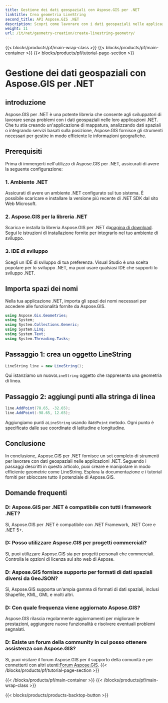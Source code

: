 ```yaml
---
title: Gestione dei dati geospaziali con Aspose.GIS per .NET
linktitle: Crea geometria LineString
second_title: API Aspose.GIS .NET
description: Scopri come lavorare con i dati geospaziali nelle applicazioni .NET utilizzando Aspose.GIS per .NET. Crea, analizza e visualizza mappe senza sforzo.
weight: 11
url: /it/net/geometry-creation/create-linestring-geometry/
---
```


{{< blocks/products/pf/main-wrap-class >}}
{{< blocks/products/pf/main-container >}}
{{< blocks/products/pf/tutorial-page-section >}}

# Gestione dei dati geospaziali con Aspose.GIS per .NET

## introduzione
Aspose.GIS per .NET è una potente libreria che consente agli sviluppatori di lavorare senza problemi con i dati geospaziali nelle loro applicazioni .NET. Che tu stia creando un'applicazione di mappatura, analizzando dati spaziali o integrando servizi basati sulla posizione, Aspose.GIS fornisce gli strumenti necessari per gestire in modo efficiente le informazioni geografiche.
## Prerequisiti
Prima di immergerti nell'utilizzo di Aspose.GIS per .NET, assicurati di avere la seguente configurazione:
### 1. Ambiente .NET
Assicurati di avere un ambiente .NET configurato sul tuo sistema. È possibile scaricare e installare la versione più recente di .NET SDK dal sito Web Microsoft.
### 2. Aspose.GIS per la libreria .NET
 Scarica e installa la libreria Aspose.GIS per .NET da[pagina di download](https://releases.aspose.com/gis/net/). Segui le istruzioni di installazione fornite per integrarlo nel tuo ambiente di sviluppo.
### 3. IDE di sviluppo
Scegli un IDE di sviluppo di tua preferenza. Visual Studio è una scelta popolare per lo sviluppo .NET, ma puoi usare qualsiasi IDE che supporti lo sviluppo .NET.

## Importa spazi dei nomi
Nella tua applicazione .NET, importa gli spazi dei nomi necessari per accedere alle funzionalità fornite da Aspose.GIS.

```csharp
using Aspose.Gis.Geometries;
using System;
using System.Collections.Generic;
using System.Linq;
using System.Text;
using System.Threading.Tasks;
```
## Passaggio 1: crea un oggetto LineString
```csharp
LineString line = new LineString();
```
 Qui istanziamo un nuovo`LineString` oggetto che rappresenta una geometria di linea.
## Passaggio 2: aggiungi punti alla stringa di linea
```csharp
line.AddPoint(78.65, -32.65);
line.AddPoint(-98.65, 12.65);
```
 Aggiungiamo punti a`LineString` usando il`AddPoint` metodo. Ogni punto è specificato dalle sue coordinate di latitudine e longitudine.

## Conclusione
In conclusione, Aspose.GIS per .NET fornisce un set completo di strumenti per lavorare con dati geospaziali nelle applicazioni .NET. Seguendo i passaggi descritti in questo articolo, puoi creare e manipolare in modo efficiente geometrie come LineString. Esplora la documentazione e i tutorial forniti per sbloccare tutto il potenziale di Aspose.GIS.
## Domande frequenti
### D: Aspose.GIS per .NET è compatibile con tutti i framework .NET?
Sì, Aspose.GIS per .NET è compatibile con .NET Framework, .NET Core e .NET 5+.
### D: Posso utilizzare Aspose.GIS per progetti commerciali?
Sì, puoi utilizzare Aspose.GIS sia per progetti personali che commerciali. Controlla le opzioni di licenza sul sito web di Aspose.
### D: Aspose.GIS fornisce supporto per formati di dati spaziali diversi da GeoJSON?
Sì, Aspose.GIS supporta un'ampia gamma di formati di dati spaziali, inclusi Shapefile, KML, GML e molti altri.
### D: Con quale frequenza viene aggiornato Aspose.GIS?
Aspose.GIS rilascia regolarmente aggiornamenti per migliorare le prestazioni, aggiungere nuove funzionalità e risolvere eventuali problemi segnalati.
### D: Esiste un forum della community in cui posso ottenere assistenza con Aspose.GIS?
 Sì, puoi visitare il forum Aspose.GIS per il supporto della comunità e per connetterti con altri utenti:[Forum Aspose.GIS](https://forum.aspose.com/c/gis/33).
{{< /blocks/products/pf/tutorial-page-section >}}

{{< /blocks/products/pf/main-container >}}
{{< /blocks/products/pf/main-wrap-class >}}

{{< blocks/products/products-backtop-button >}}
